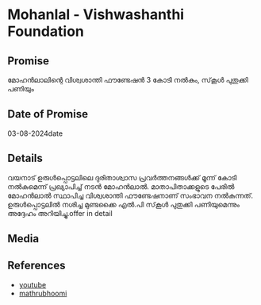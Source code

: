 # Mohanlal - Vishwashanthi Foundation

## Promise

മോഹന്‍ലാലിന്റെ വിശ്വശാന്തി ഫൗണ്ടേഷന്‍ 3 കോടി നല്‍കും, സ്‌കൂള്‍ പുതുക്കി പണിയും

## Date of Promise

03-08-2024date

## Details

വയനാട് ഉരുള്‍പ്പൊട്ടലിലെ ദുരിതാശ്വാസ പ്രവര്‍ത്തനങ്ങള്‍ക്ക് മൂന്ന് കോടി നൽകുമെന്ന് പ്രഖ്യാപിച്ച് നടന്‍ മോഹന്‍ലാല്‍. മാതാപിതാക്കളുടെ പേരില്‍ മോഹന്‍ലാല്‍ സ്ഥാപിച്ച വിശ്വശാന്തി ഫൗണ്ടേഷനാണ് സംഭാവന നല്‍കുന്നത്. ഉരുള്‍പ്പൊട്ടലില്‍ നശിച്ച മുണ്ടക്കൈ എൽ.പി സ്‌കൂള്‍ പുതുക്കി പണിയുമെന്നും അദ്ദേഹം അറിയിച്ചു.offer in detail

## Media


## References

- [youtube](https://youtu.be/aIxUmRbrb4k?feature=sharedhttps://youtu.be/kX9Z8UUsIQU?feature=sharedlink)
- [mathrubhoomi](https://www.mathrubhumi.com/movies-music/news/wayanad-landslide-mohanlal-actor-visits-to-donate-3-crore-viswasanthi-foundation-1.9782180)
